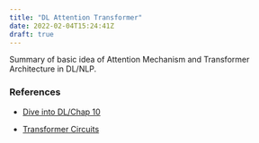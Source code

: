 ```yaml
---
title: "DL Attention Transformer"
date: 2022-02-04T15:24:41Z
draft: true
---
```


Summary of basic idea of Attention Mechanism and Transformer Architecture in DL/NLP.

### References

+ [Dive into DL/Chap 10](https://d2l.ai/chapter_attention-mechanisms)

+ [Transformer Circuits](https://transformer-circuits.pub/)